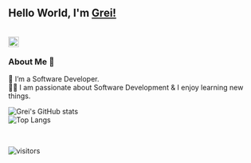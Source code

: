 ## Hello World, I'm [Grei!](https://www.linkedin.com/in/greisonbarcelo/) 
<!--
**greisonbarcelo/greisonbarcelo** is a ✨ _special_ ✨ repository because its `README.md` (this file) appears on your GitHub profile.

Here are some ideas to get you started:

- 🔭 I’m currently working on ...
- 🌱 I’m currently learning ...
- 👯 I’m looking to collaborate on ...
- 🤔 I’m looking for help with ...
- 💬 Ask me about ...
- 📫 How to reach me: ...
- 😄 Pronouns: ...
- ⚡ Fun fact: ...
-->


</br>
<a href="https://www.linkedin.com/in/greisonbarcelo/"><img align="left" src="https://github.com/yushi1007/yushi1007/blob/main/images/linkedin.svg" alt=”icon | LinkedIn” width="21px"/></a>
</br>



### About Me 🚀
🌱 I’m a Software Developer. </br>
👨‍💻  I am passionate about Software Development & I enjoy learning new things. </br>



![Grei's GitHub stats](https://github-readme-stats.vercel.app/api?username=greisonbarcelo&show_icons=true&theme=transparent)
<br />
![Top Langs](https://github-readme-stats.vercel.app/api/top-langs/?username=greisonbarcelo&hide_progress=true&layout=donut&theme=transparent)

<br />

<!--
![Grei's Language stats](https://github-readme-stats-eight-theta.vercel.app/api/top-langs/?username=greisonbarcelo&layout=compact&langs_count=8&hide_border=true)
[![Grei's github stats](https://github-readme-stats.vercel.app/api?username=greisonbarcelo)](https://github.com/greisonbarcelo)
### 📕 Blog Posts
- [React-Redux : A basic intro for Back-end developers](https://isupersky.medium.com/react-redux-intro-for-back-end-developers-5113c0a498a9)
- [Add a README for your profile : GitHub feature](https://isupersky.medium.com/add-a-readme-for-your-profile-github-feature-8f1ac11cb112)
<br/>
-->

![visitors](https://visitor-badge.laobi.icu/badge?page_id=greisonbarcelo.greisonbarcelo)

<!-- 
## 📈 GitHub Stats 

[![Anurag's github stats](https://github-readme-stats.vercel.app/api?username=greisonbarcelo)](https://github.com/greisonbarcelo)

[![Top Langs](https://github-readme-stats.vercel.app/api/top-langs/?username=greisonbarcelo&layout=compact)](https://github.com/greisonbarcelo)

[![Visitors](https://visitor-badge.glitch.me/badge?page_id=greisonbarcelo.greisonbarcelo)](https://www.yushi.dev/) -->
